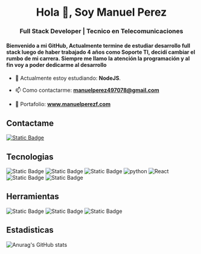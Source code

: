 <h1 align="center">Hola 👋, Soy Manuel Perez</h1>
<h3 align="center">Full Stack Developer | Tecnico en Telecomunicaciones</h3>
<h4>Bienvenido a mi GitHub, Actualmente termine de estudiar desarrollo full stack luego de haber trabajado 4 años como Soporte TI, decidí cambiar el rumbo de mi carrera. Siempre me llamo la atención la programación y al fin voy a poder dedicarme al desarrollo</h4>

- 🌱 Actualmente estoy estudiando: **NodeJS**.

- 📫 Como contactarme: **manuelperez497078@gmail.com**

- 📃 Portafolio: **www.manuelperezf.com**

<h2>Contactame</h2>
<p>
  <a href="https://www.linkedin.com/in/manuelperezf/"><img alt="Static Badge" src="https://img.shields.io/badge/LinkedIn-blue?style=flat-square&logo=linkedin"></a>
</p>

<h2>Tecnologias</h2>
<p>
  <a><img alt="Static Badge" src="https://img.shields.io/badge/HTML-E34F26?style=flat-square&logo=HTML5&logoColor=white"></a>
  <a><img alt="Static Badge" src="https://img.shields.io/badge/CSS-1572B6?style=flat-square&logo=CSS3&logoColor=white"></a>
  <a><img alt="Static Badge" src="https://img.shields.io/badge/JavaScript-F7DF1E?style=flat-square&logo=javascript&logoColor=white"></a>
  <a><img alt="python" src="https://img.shields.io/badge/-python-3776AB?style=flat-square&logo=Python&logoColor=white"></a>
  <a><img alt="React" src="https://img.shields.io/badge/-React-45b8d8?style=flat-square&logo=react&logoColor=white"/></a>
  <a><img alt="Static Badge" src="https://img.shields.io/badge/Flask-black?style=flat-square&logo=Flask"></a>
  <a><img alt="Static Badge" src="https://img.shields.io/badge/Boostrap-563D7C?style=flat-square&logo=Bootstrap"></a>
</p>
<h2>Herramientas</h2>
<p>
  <a><img alt="Static Badge" src="https://img.shields.io/badge/Linux-black?style=flat-square&logo=linux"></a>
  <a><img alt="Static Badge" src="https://img.shields.io/badge/VS%20Code-007ACC?style=flat-square&logo=visual-studio-code"></a>
  <a><img alt="Static Badge" src="https://img.shields.io/badge/Git-black?style=flat-square&logo=git"></a>
</p>
<h2>Estadisticas</h2>

![Anurag's GitHub stats](https://github-readme-stats.vercel.app/api?username=manu4970&theme=transparent&show_icons=true)
